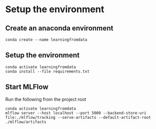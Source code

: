 # Setup the environment

## Create an anaconda environment
```{bash}
conda create --name learningfromdata
```
## Setup the environment
```{bash}
conda activate learningfromdata
conda install --file requirements.txt
``` 

## Start MLFlow

Run the following from the project root
```{bash}
conda activate learningfromdata
mlflow server --host localhost --port 5000 --backend-store-uri file:./mlflow/tracking --serve-artifacts --default-artifact-root ./mlflow/artifacts
```
